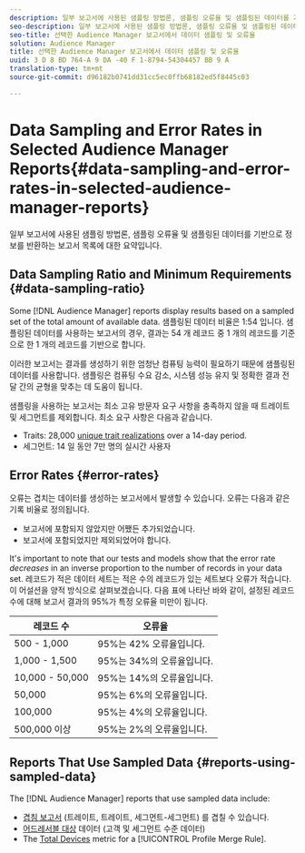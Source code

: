 ```yaml
---
description: 일부 보고서에 사용된 샘플링 방법론, 샘플링 오류율 및 샘플링된 데이터를 기반으로 정보를 반환하는 보고서 목록에 대한 요약입니다.
seo-description: 일부 보고서에 사용된 샘플링 방법론, 샘플링 오류율 및 샘플링된 데이터를 기반으로 정보를 반환하는 보고서 목록에 대한 요약입니다.
seo-title: 선택한 Audience Manager 보고서에서 데이터 샘플링 및 오류율
solution: Audience Manager
title: 선택한 Audience Manager 보고서에서 데이터 샘플링 및 오류율
uuid: 3 D 8 BD 764-A 9 DA -40 F 1-8794-54304457 BB 9 A
translation-type: tm+mt
source-git-commit: d96182b0741dd31cc5ec0ffb68182ed5f8445c03

---
```



# Data Sampling and Error Rates in Selected Audience Manager Reports{#data-sampling-and-error-rates-in-selected-audience-manager-reports}

일부 보고서에 사용된 샘플링 방법론, 샘플링 오류율 및 샘플링된 데이터를 기반으로 정보를 반환하는 보고서 목록에 대한 요약입니다.

## Data Sampling Ratio and Minimum Requirements {#data-sampling-ratio}

Some [!DNL Audience Manager] reports display results based on a sampled set of the total amount of available data. 샘플링된 데이터 비율은 1:54 입니다. 샘플링된 데이터를 사용하는 보고서의 경우, 결과는 54 개 레코드 중 1 개의 레코드를 기준으로 한 1 개의 레코드를 기반으로 합니다.

이러한 보고서는 결과를 생성하기 위한 엄청난 컴퓨팅 능력이 필요하기 때문에 샘플링된 데이터를 사용합니다. 샘플링은 컴퓨팅 수요 감소, 시스템 성능 유지 및 정확한 결과 전달 간의 균형을 맞추는 데 도움이 됩니다.

샘플링을 사용하는 보고서는 최소 고유 방문자 요구 사항을 충족하지 않을 때 트레이트 및 세그먼트를 제외합니다. 최소 요구 사항은 다음과 같습니다.

* Traits: 28,000 [unique trait realizations](/help/using/features/traits/trait-qualification-reference.md#unique-trait-realizations) over a 14-day period.
* 세그먼트: 14 일 동안 7만 명의 실시간 사용자

## Error Rates {#error-rates}

오류는 겹치는 데이터를 생성하는 보고서에서 발생할 수 있습니다. 오류는 다음과 같은 기록 비율로 정의됩니다.

* 보고서에 포함되지 않았지만 어쨌든 추가되었습니다.
* 보고서에 포함되었지만 제외되었어야 합니다.

It&#39;s important to note that our tests and models show that the error rate *decreases* in an inverse proportion to the number of records in your data set. 레코드가 적은 데이터 세트는 적은 수의 레코드가 있는 세트보다 오류가 적습니다. 이 어설션을 양적 방식으로 살펴보겠습니다. 다음 표에 나타난 바와 같이, 설정된 레코드 수에 대해 보고서 결과의 95%가 특정 오류율 미만이 됩니다.

| 레코드 수 | 오류율 |
|--- |--- |
| 500 - 1,000 | 95%는 42% 오류율입니다. |
| 1,000 - 1,500 | 95%는 34%의 오류율입니다. |
| 10,000 - 50,000 | 95%는 14%의 오류율입니다. |
| 50,000 | 95%는 6%의 오류율입니다. |
| 100,000 | 95%는 4%의 오류율입니다. |
| 500,000 이상 | 95%는 2%의 오류율입니다. |

## Reports That Use Sampled Data {#reports-using-sampled-data}

The [!DNL Audience Manager] reports that use sampled data include:

* [겹침 보고서](../reporting/dynamic-reports/dynamic-reports.md#interactive-and-overlap-reports) (트레이트, 트레이트, 세그먼트-세그먼트) 를 겹칠 수 있습니다.
* [어드레서블 대상](../features/addressable-audiences.md) 데이터 (고객 및 세그먼트 수준 데이터)
* The [Total Devices](../features/profile-merge-rules/profile-link-metrics.md#merge-rule-metrics) metric for a [!UICONTROL Profile Merge Rule].
